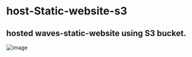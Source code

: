 # host-Static-website-s3

## hosted waves-static-website using S3 bucket.

![image](https://github.com/RitikPyCode/host-Static-website-s3/assets/69500530/120e2b94-9953-4eeb-b558-b4e94a2a2526)
